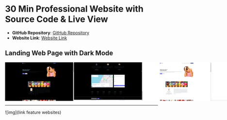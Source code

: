 # 30 Min Professional Website with Source Code & Live View

- **GitHub Repository**: [GitHub Repository](https://github.com/TeluguWebTech/React_Tailwind)
- **Website Link**: [Website Link](https://react-tailwind-phi-pink.vercel.app/)

## Landing Web Page with Dark Mode

<div style="display: flex; justify-content: space-around;">
    <img src="https://github.com/PAVANbingi/websites-10X-/blob/main/Screenshot%20(3057).png" width="45%" />
    <img src="https://github.com/PAVANbingi/websites-10X-/blob/main/Screenshot%20(3058).png" width="45%" />
    <img src="https://github.com/PAVANbingi/websites-10X-/blob/main/Screenshot%20(3059).png" width="45%" />
    <img src="https://github.com/PAVANbingi/websites-10X-/blob/main/Screenshot%20(3060).png" width="45%" />
</div>

---

![img](link feature websites)
